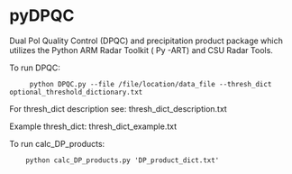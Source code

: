 # pyDPQC
Dual Pol Quality Control (DPQC)  and precipitation product package which utilizes the Python ARM Radar Toolkit ( Py -ART) and CSU Radar Tools. 

To run DPQC:

         python DPQC.py --file /file/location/data_file --thresh_dict optional_threshold_dictionary.txt

For thresh_dict description see:
        thresh_dict_description.txt

Example thresh_dict:
        thresh_dict_example.txt

To run calc_DP_products:

        python calc_DP_products.py 'DP_product_dict.txt'
